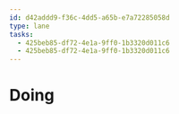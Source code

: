 ```yaml
---
id: d42addd9-f36c-4dd5-a65b-e7a72285058d
type: lane
tasks:
  - 425beb85-df72-4e1a-9ff0-1b3320d011c6
  - 425beb85-df72-4e1a-9ff0-1b3320d011c6
---
```


# Doing
